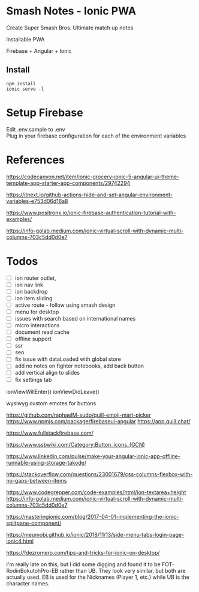 # Smash Notes - Ionic PWA

Create Super Smash Bros. Ultimate match up notes 

Installable PWA  

Firebase + Angular + Ionic  

## Install

`npm install`  
`ionic serve -l`  



# Setup Firebase

Edit .env.sample to .env  
Plug in your firebase configuration for each of the environment variables  


# References

https://codecanyon.net/item/ionic-grocery-ionic-5-angular-ui-theme-template-app-starter-app-components/29742294

https://itnext.io/github-actions-hide-and-set-angular-environment-variables-e753d06d16a8

https://www.positronx.io/ionic-firebase-authentication-tutorial-with-examples/

https://info-golab.medium.com/ionic-virtual-scroll-with-dynamic-multi-columns-703c5dd0d0e7


# Todos

- [ ] ion router outlet, 
- [ ] ion nav link
- [ ] ion backdrop
- [ ] ion item sliding
- [ ] active route - follow using smash design
- [ ] menu for desktop
- [ ] issues with search based on international names
- [ ] micro interactions
- [ ] document read cache
- [ ] offline support
- [ ] ssr
- [ ] seo
- [ ] fix issue with dataLoaded with global store
- [ ] add no notes on fighter notebooks, add back button
- [ ] add vertical align to slides
- [ ] fix settings tab

ionViewWillEnter()
ionViewDidLeave()

wysiwyg
custom emotes for buttons

https://github.com/raphaelM-sudo/quill-emoji-mart-picker
https://www.npmjs.com/package/firebaseui-angular
https://app.quill.chat/

https://www.fullstackfirebase.com/

https://www.ssbwiki.com/Category:Button_icons_(GCN)

https://www.linkedin.com/pulse/make-your-angular-ionic-app-offline-runnable-using-storage-takode/

https://stackoverflow.com/questions/23001679/css-columns-flexbox-with-no-gaps-between-items

https://www.codegrepper.com/code-examples/html/ion-textarea+height
https://info-golab.medium.com/ionic-virtual-scroll-with-dynamic-multi-columns-703c5dd0d0e7

https://masteringionic.com/blog/2017-04-01-implementing-the-ionic-splitpane-component/

https://meumobi.github.io/ionic/2018/11/13/side-menu-tabs-login-page-ionic4.html

https://fdezromero.com/tips-and-tricks-for-ionic-on-desktop/

I'm really late on this, but I did some digging and found it to be FOT-RodinBokutohPro-EB rather than UB. They look very similar, but both are actually used. EB is used for the Nicknames (Player 1, etc.) while UB is the character names.

